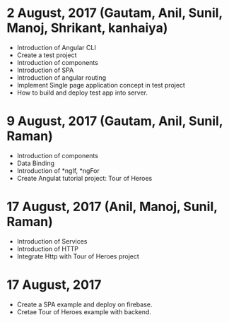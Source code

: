 # 2 August, 2017 (Gautam, Anil, Sunil, Manoj, Shrikant, kanhaiya)
* Introduction of Angular CLI
* Create a test project
* Introduction of components
* Introduction of SPA
* Introduction of angular routing
* Implement Single page application concept in test project
* How to build and deploy test app into server.

# 9 August, 2017 (Gautam, Anil, Sunil, Raman)
* Introduction of components
* Data Binding
* Introduction of *ngIf, *ngFor
* Create Angulat tutorial project: Tour of Heroes

# 17 August, 2017 (Anil, Manoj, Sunil, Raman)
* Introduction of Services
* Introduction of HTTP
* Integrate Http with Tour of Heroes project

# 17 August, 2017
* Create a SPA example and deploy on firebase.
* Cretae Tour of Heroes example with backend.